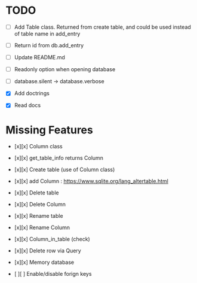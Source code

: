 # TODO
- [ ] Add Table class. Returned from create table, and could be used instead of table name in add_entry
- [ ] Return id from db.add_entry
- [ ] Update README.md
- [ ] Readonly option when opening database
- [ ] database.silent -> database.verbose
- [x] Add doctrings
- [x] Read docs


# Missing Features
- [x][x] Column class
- [x][x] get_table_info returns Column
- [x][x] Create table (use of Column class)
- [x][x] add Column : https://www.sqlite.org/lang_altertable.html
- [x][x] Delete table 
- [x][x] Delete Column
- [x][x] Rename table
- [x][x] Rename Column
- [x][x] Column_in_table (check)

- [x][x] Delete row via Query

- [x][x] Memory database

- [ ][ ] Enable/disable forign keys
